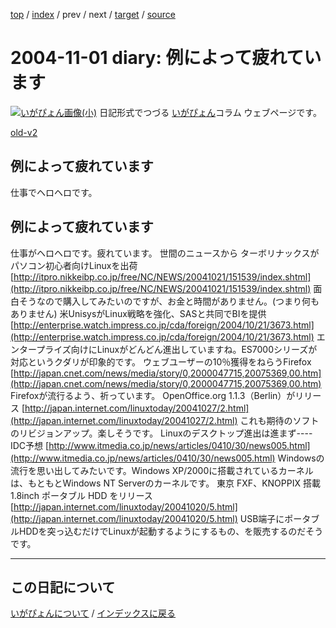[top](https://igapyon.github.io/diary/) 
 / [index](https://igapyon.github.io/diary/2004/index.html) 
 / prev 
 / next 
 / [target](https://igapyon.github.io/diary/2004/ig041101.html) 
 / [source](https://github.com/igapyon/diary/blob/gh-pages/2004/ig041101.html.src.md) 

2004-11-01 diary: 例によって疲れています
=====================================================================================================
[![いがぴょん画像(小)](https://igapyon.github.io/diary/images/iga200306s.jpg "いがぴょん")](https://igapyon.github.io/diary/memo/memoigapyon.html) 日記形式でつづる [いがぴょん](https://igapyon.github.io/diary/memo/memoigapyon.html)コラム ウェブページです。

[old-v2](ig041101-orig.html)

## 例によって疲れています

仕事でヘロヘロです。






## 例によって疲れています


仕事がヘロヘロです。疲れています。
世間のニュースから
ターボリナックスがパソコン初心者向けLinuxを出荷
  [http://itpro.nikkeibp.co.jp/free/NC/NEWS/20041021/151539/index.shtml](http://itpro.nikkeibp.co.jp/free/NC/NEWS/20041021/151539/index.shtml)
  面白そうなので購入してみたいのですが、お金と時間がありません。(つまり何もありません)
  米UnisysがLinux戦略を強化、SASと共同でBIを提供
  [http://enterprise.watch.impress.co.jp/cda/foreign/2004/10/21/3673.html](http://enterprise.watch.impress.co.jp/cda/foreign/2004/10/21/3673.html)
  エンタープライズ向けにLinuxがどんどん進出していますね。ES7000シリーズが対応というクダリが印象的です。
  ウェブユーザーの10％獲得をねらうFirefox
  [http://japan.cnet.com/news/media/story/0,2000047715,20075369,00.htm](http://japan.cnet.com/news/media/story/0,2000047715,20075369,00.htm)
  Firefoxが流行るよう、祈っています。
  OpenOffice.org 1.1.3（Berlin）がリリース
  [http://japan.internet.com/linuxtoday/20041027/2.html](http://japan.internet.com/linuxtoday/20041027/2.html)
  これも期待のソフトのリビジョンアップ。楽しそうです。
  Linuxのデスクトップ進出は進まず----IDC予想
  [http://www.itmedia.co.jp/news/articles/0410/30/news005.html](http://www.itmedia.co.jp/news/articles/0410/30/news005.html)
  Windowsの流行を思い出してみたいです。Windows XP/2000に搭載されているカーネルは、もともとWindows NT Serverのカーネルです。
  東京 FXF、KNOPPIX 搭載 1.8inch ポータブル HDD をリリース
  [http://japan.internet.com/linuxtoday/20041020/5.html](http://japan.internet.com/linuxtoday/20041020/5.html)
  USB端子にポータブルHDDを突っ込むだけでLinuxが起動するようにするもの、を販売するのだそうです。


----------------------------------------------------------------------------------------------------

## この日記について
[いがぴょんについて](https://igapyon.github.io/diary/memo/memoigapyon.html) / [インデックスに戻る](https://igapyon.github.io/diary/idxall.html)
